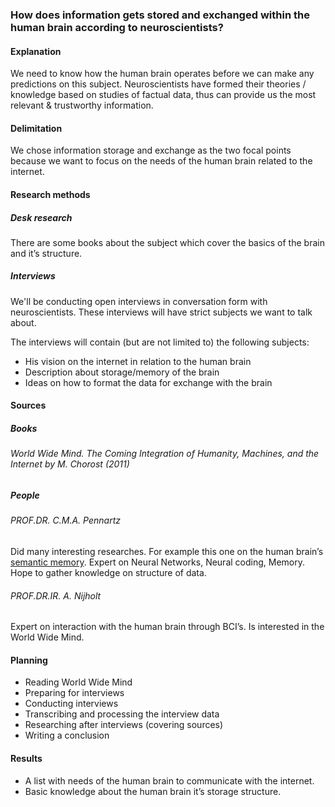 ### How does information gets stored and exchanged within the human brain according to neuroscientists?
#### Explanation
We need to know how the human brain operates before we can make any predictions on this subject. Neuroscientists have formed their theories / knowledge based on studies of factual data, thus can provide us the most relevant & trustworthy information.

#### Delimitation
We chose information storage and exchange as the two focal points because we want to focus on the needs of the human brain related to the internet.

#### Research methods
##### Desk research
There are some books about the subject which cover the basics of the brain and it’s structure. 

##### Interviews
We'll be conducting open interviews in conversation form with neuroscientists. These interviews will have strict subjects we want to talk about.

The interviews will contain (but are not limited to) the following subjects:
* His vision on the internet in relation to the human brain
* Description about storage/memory of the brain
* Ideas on how to format the data for exchange with the brain

#### Sources
##### Books
###### World Wide Mind. The Coming Integration of Humanity, Machines, and the Internet by M. Chorost (2011)

##### People
###### PROF.DR. C.M.A. Pennartz 
Did many interesting researches. For example this one on the human brain’s [semantic memory](http://thesis.bo.lt/the_construction_of_semantic_memory_grammar_based_representations_learned_from_relational_episodic_information). Expert on Neural Networks, Neural coding, Memory. Hope to gather knowledge on structure of data. 

###### PROF.DR.IR. A. Nijholt
Expert on interaction with the human brain through BCI’s. Is interested in the World Wide Mind.

#### Planning

* Reading World Wide Mind
* Preparing for interviews
* Conducting interviews
* Transcribing and processing the interview data
* Researching after interviews (covering sources)
* Writing a conclusion

#### Results
* A list with needs of the human brain to communicate with the internet.
* Basic knowledge about the human brain it’s storage structure.
